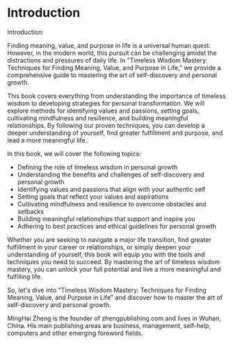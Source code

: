 # Introduction

Introduction:

Finding meaning, value, and purpose in life is a universal human quest. However, in the modern world, this pursuit can be challenging amidst the distractions and pressures of daily life. In "Timeless Wisdom Mastery: Techniques for Finding Meaning, Value, and Purpose in Life," we provide a comprehensive guide to mastering the art of self-discovery and personal growth.

This book covers everything from understanding the importance of timeless wisdom to developing strategies for personal transformation. We will explore methods for identifying values and passions, setting goals, cultivating mindfulness and resilience, and building meaningful relationships. By following our proven techniques, you can develop a deeper understanding of yourself, find greater fulfillment and purpose, and lead a more meaningful life.

In this book, we will cover the following topics:

* Defining the role of timeless wisdom in personal growth
* Understanding the benefits and challenges of self-discovery and personal growth
* Identifying values and passions that align with your authentic self
* Setting goals that reflect your values and aspirations
* Cultivating mindfulness and resilience to overcome obstacles and setbacks
* Building meaningful relationships that support and inspire you
* Adhering to best practices and ethical guidelines for personal growth

Whether you are seeking to navigate a major life transition, find greater fulfillment in your career or relationships, or simply deepen your understanding of yourself, this book will equip you with the tools and techniques you need to succeed. By mastering the art of timeless wisdom mastery, you can unlock your full potential and live a more meaningful and fulfilling life.

So, let's dive into "Timeless Wisdom Mastery: Techniques for Finding Meaning, Value, and Purpose in Life" and discover how to master the art of self-discovery and personal growth.


MingHai Zheng is the founder of zhengpublishing.com and lives in Wuhan, China. His main publishing areas are business, management, self-help, computers and other emerging foreword fields.
